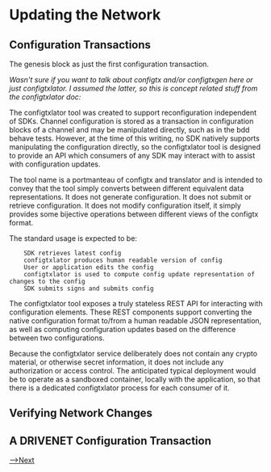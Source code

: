 # Updating the Network

## Configuration Transactions

The genesis block as just the first configuration transaction.

*Wasn't sure if you want to talk about configtx and/or configtxgen here or just configtxlator. I assumed the latter, so this is concept related stuff from the configtxlator doc:*

The configtxlator tool was created to support reconfiguration independent of SDKs. Channel configuration is stored as a transaction in configuration blocks of a channel and may be manipulated directly, such as in the bdd behave tests. However, at the time of this writing, no SDK natively supports manipulating the configuration directly, so the configtxlator tool is designed to provide an API which consumers of any SDK may interact with to assist with configuration updates.

The tool name is a portmanteau of configtx and translator and is intended to convey that the tool simply converts between different equivalent data representations. It does not generate configuration. It does not submit or retrieve configuration. It does not modify configuration itself, it simply provides some bijective operations between different views of the configtx format.

The standard usage is expected to be:

        SDK retrieves latest config
        configtxlator produces human readable version of config
        User or application edits the config
        configtxlator is used to compute config update representation of changes to the config
        SDK submits signs and submits config

The configtxlator tool exposes a truly stateless REST API for interacting with configuration elements. These REST components support converting the native configuration format to/from a human readable JSON representation, as well as computing configuration updates based on the difference between two configurations.

Because the configtxlator service deliberately does not contain any crypto material, or otherwise secret information, it does not include any authorization or access control. The anticipated typical deployment would be to operate as a sandboxed container, locally with the application, so that there is a dedicated configtxlator process for each consumer of it.


## Verifying Network Changes


## A DRIVENET Configuration Transaction



[-->Next](./Consortia.md)
